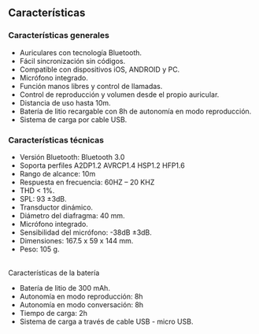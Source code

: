 ## Características


### Características generales

- Auriculares con tecnología Bluetooth.
- Fácil sincronización sin códigos.
- Compatible con dispositivos iOS, ANDROID y PC.
- Micrófono integrado. 
- Función manos libres y control de llamadas.
- Control de reproducción y volumen desde el propio auricular.
- Distancia de uso hasta 10m.
- Batería de litio recargable con 8h de autonomía en modo reproducción.
- Sistema de carga por cable USB.


### Características técnicas

- Versión Bluetooth: Bluetooth 3.0
- Soporta perfiles A2DP1.2 AVRCP1.4 HSP1.2 HFP1.6
- Rango de alcance: 10m
- Respuesta en frecuencia: 60HZ – 20 KHZ
- THD < 1%.
- SPL: 93 ±3dB.
- Transductor dinámico.
- Diámetro del diafragma: 40 mm.
- Micrófono integrado.
- Sensibilidad del micrófono: -38dB ±3dB.
- Dimensiones: 167.5 x 59 x 144 mm.
- Peso: 105 g.

<br/>
Características de la batería <br/>

- Batería de litio de 300 mAh.
- Autonomía en modo reproducción: 8h
- Autonomía en modo conversación: 8h
- Tiempo de carga: 2h
- Sistema de carga a través de cable USB - micro USB.
